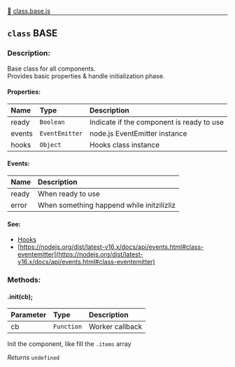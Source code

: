 <div class="mb-0">
    🔗 <a class="source-code" target="_blank"
        href="https://github.com/OpenHausIO/backend/blob/dev&#x2F;system&#x2F;component&#x2F;class.base.js">class.base.js</a>
</div>
<hr style="margin: 0 !important" />

<!-- CLASS -->

<!-- GENERAL -->
## `class` BASE 
### Description:

Base class for all components.<br />
Provides basic properties & handle initialization phase.

<!-- GENERAL -->

<!-- PARAMETER -->
<!-- PARAMETER -->

<!-- PROPERTIES -->
#### Properties:
| Name | Type | Description |
| :---- | :-------- | :----------- |
| ready | `Boolean` | Indicate if the component is ready to use |
| events | `EventEmitter` | node.js EventEmitter instance |
| hooks | `Object` | Hooks class instance |
<!-- PROPERTIES -->

<!-- EVENTS -->
#### Events:
| Name | Description |
| :---- | :----------- |
| ready | When ready to use |
| error | When something happend while initzilizliz |
<!-- EVENTS -->

<!-- EXAMPLES -->
<!-- EXAMPLES -->

<!-- LINKS -->
#### See:
- [Hooks](/backend/system/hooks.js)<br />
- [https://nodejs.org/dist/latest-v16.x/docs/api/events.html#class-eventemitter](https://nodejs.org/dist/latest-v16.x/docs/api/events.html#class-eventemitter)<br />
<!-- LINKS -->

<!-- CLASS -->



<!-- METHODS -->
### Methods:
#### .init(cb); 

| Parameter | Type       | Description    |
| :-------- | :--------- |:------------- |
| cb | `Function` |  Worker callback |


Init the component, like fill the `.items` array


*Returns*   `undefined`   


<!-- LINKS -->
<!-- LINKS -->

<!-- METHODS -->